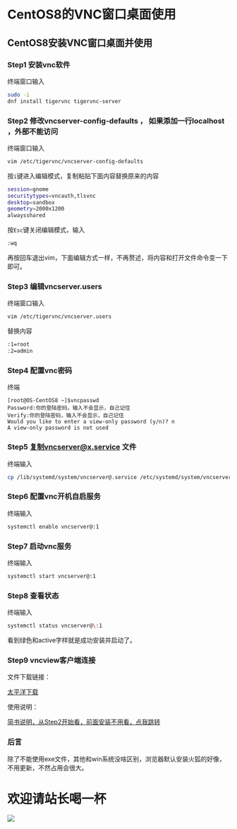 # CentOS8的VNC窗口桌面使用


## CentOS8安装VNC窗口桌面并使用

### Step1 安装vnc软件
终端窗口输入

```bash
sudo -i
dnf install tigervnc tigervnc-server
```
### Step2 修改vncserver-config-defaults ， 如果添加一行localhost ，外部不能访问

终端窗口输入

```bash
vim /etc/tigervnc/vncserver-config-defaults
```

按```i```键进入编辑模式，复制粘贴下面内容替换原来的内容

```bash
session=gnome
securitytypes=vncauth,tlsvnc
desktop=sandbox
geometry=2000x1200
alwaysshared
```

按```Esc```键关闭编辑模式，输入

```bash
:wq
```

再按回车退出vim，下面编辑方式一样，不再赘述，将内容和打开文件命令变一下即可。

### Step3 编辑vncserver.users

终端窗口输入

```bash
vim /etc/tigervnc/vncserver.users
```

替换内容

```bash
:1=root
:2=admin
```

### Step4 配置vnc密码

终端

```
[root@OS-CentOS8 ~]$vncpasswd
Password:你的登陆密码，输入不会显示，自己记住
Verify:你的登陆密码，输入不会显示，自己记住
Would you like to enter a view-only password (y/n)? n
A view-only password is not used
```

### Step5 复制vncserver@x.service 文件

终端输入

```bash
cp /lib/systemd/system/vncserver@.service /etc/systemd/system/vncserver@:1.service
```

### Step6 配置vnc开机自启服务

终端输入

```bash
systemctl enable vncserver@:1
```

### Step7 启动vnc服务

终端输入

```bash
systemctl start vncserver@:1
```

### Step8 查看状态

终端输入

```bash
systemctl status vncserver@\:1
```

看到绿色和active字样就是成功安装并启动了。

### Step9 vncview客户端连接

文件下载链接：

[太平洋下载](https://dl.pconline.com.cn/download/2295935.html)

使用说明：

[简书说明，从Step2开始看，前面安装不用看，点我跳转](https://www.jianshu.com/p/105882b83706)

### 后言

除了不能使用exe文件，其他和win系统没啥区别，浏览器默认安装火狐的好像，不用更新，不然占用会很大。

# 欢迎请站长喝一杯

![](https://raw.githubusercontent.com/spiritLHL/tuchuang/master/zz.jpg)
